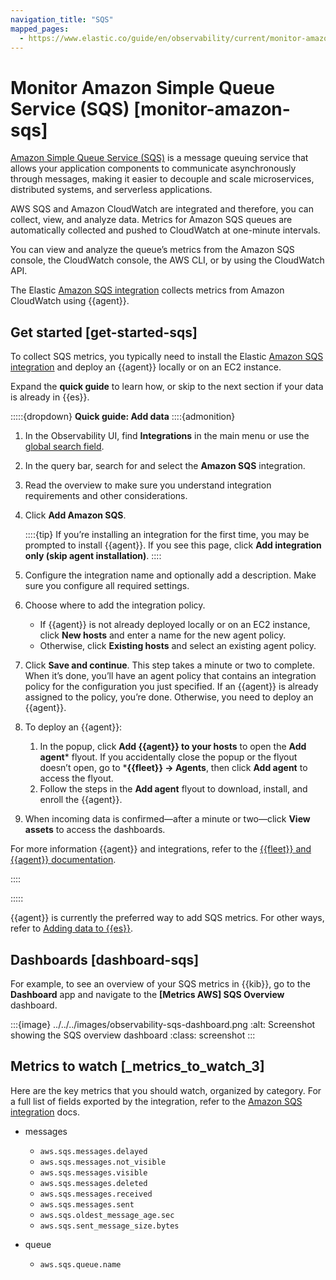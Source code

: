 ```yaml
---
navigation_title: "SQS"
mapped_pages:
  - https://www.elastic.co/guide/en/observability/current/monitor-amazon-sqs.html
---
```




# Monitor Amazon Simple Queue Service (SQS) [monitor-amazon-sqs]


[Amazon Simple Queue Service (SQS)](https://aws.amazon.com/sqs/) is a message queuing service that allows your application components to communicate asynchronously through messages, making it easier to decouple and scale microservices, distributed systems, and serverless applications.

AWS SQS and Amazon CloudWatch are integrated and therefore, you can collect, view, and analyze data. Metrics for Amazon SQS queues are automatically collected and pushed to CloudWatch at one-minute intervals.

You can view and analyze the queue’s metrics from the Amazon SQS console, the CloudWatch console, the AWS CLI, or by using the CloudWatch API.

The Elastic [Amazon SQS integration](asciidocalypse://docs/integration-docs/docs/reference/ingestion-tools/integrations/aws/sqs.md) collects metrics from Amazon CloudWatch using {{agent}}.


## Get started [get-started-sqs]

To collect SQS metrics, you typically need to install the Elastic [Amazon SQS integration](asciidocalypse://docs/integration-docs/docs/reference/ingestion-tools/integrations/aws/sqs.md) and deploy an {{agent}} locally or on an EC2 instance.

Expand the **quick guide** to learn how, or skip to the next section if your data is already in {{es}}.

:::::{dropdown} **Quick guide: Add data**
::::{admonition}
1. In the Observability UI, find **Integrations** in the main menu or use the [global search field](/explore-analyze/find-and-organize/find-apps-and-objects.md).
2. In the query bar, search for and select the **Amazon SQS** integration.
3. Read the overview to make sure you understand integration requirements and other considerations.
4. Click **Add Amazon SQS**.

    ::::{tip}
    If you’re installing an integration for the first time, you may be prompted to install {{agent}}. If you see this page, click **Add integration only (skip agent installation)**.
    ::::

5. Configure the integration name and optionally add a description. Make sure you configure all required settings.
6. Choose where to add the integration policy.

    * If {{agent}} is not already deployed locally or on an EC2 instance, click **New hosts** and enter a name for the new agent policy.
    * Otherwise, click **Existing hosts** and select an existing agent policy.

7. Click **Save and continue**. This step takes a minute or two to complete. When it’s done, you’ll have an agent policy that contains an integration policy for the configuration you just specified. If an {{agent}} is already assigned to the policy, you’re done. Otherwise, you need to deploy an {{agent}}.
8. To deploy an {{agent}}:

    1. In the popup, click **Add {{agent}} to your hosts** to open the **Add agent*** flyout. If you accidentally close the popup or the flyout doesn’t open, go to ***{{fleet}} → Agents**, then click **Add agent** to access the flyout.
    2. Follow the steps in the **Add agent** flyout to download, install, and enroll the {{agent}}.

9. When incoming data is confirmed—​after a minute or two—​click **View assets** to access the dashboards.

For more information {{agent}} and integrations, refer to the [{{fleet}} and {{agent}} documentation](asciidocalypse://docs/docs-content/docs/reference/ingestion-tools/fleet/index.md).

::::


:::::


{{agent}} is currently the preferred way to add SQS metrics. For other ways, refer to [Adding data to {{es}}](../../../manage-data/ingest.md).


## Dashboards [dashboard-sqs]

For example, to see an overview of your SQS metrics in {{kib}}, go to the **Dashboard** app and navigate to the **[Metrics AWS] SQS Overview** dashboard.

:::{image} ../../../images/observability-sqs-dashboard.png
:alt: Screenshot showing the SQS overview dashboard
:class: screenshot
:::


## Metrics to watch [_metrics_to_watch_3]

Here are the key metrics that you should watch, organized by category. For a full list of fields exported by the integration, refer to the [Amazon SQS integration](asciidocalypse://docs/integration-docs/docs/reference/ingestion-tools/integrations/aws/sqs.md) docs.

* messages

    * `aws.sqs.messages.delayed`
    * `aws.sqs.messages.not_visible`
    * `aws.sqs.messages.visible`
    * `aws.sqs.messages.deleted`
    * `aws.sqs.messages.received`
    * `aws.sqs.messages.sent`
    * `aws.sqs.oldest_message_age.sec`
    * `aws.sqs.sent_message_size.bytes`

* queue

    * `aws.sqs.queue.name`
